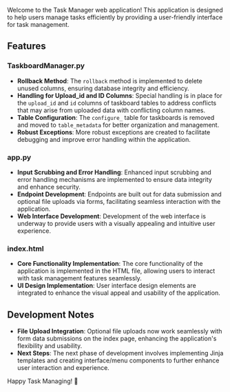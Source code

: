 Welcome to the Task Manager web application! This application is designed to help users manage tasks efficiently by providing a user-friendly interface for task management.

## Features

### TaskboardManager.py
- **Rollback Method**: The `rollback` method is implemented to delete unused columns, ensuring database integrity and efficiency.
- **Handling for Upload_id and ID Columns**: Special handling is in place for the `upload_id` and `id` columns of taskboard tables to address conflicts that may arise from uploaded data with conflicting column names.
- **Table Configuration**: The `configure_` table for taskboards is removed and moved to `table_metadata` for better organization and management.
- **Robust Exceptions**: More robust exceptions are created to facilitate debugging and improve error handling within the application.

### app.py
- **Input Scrubbing and Error Handling**: Enhanced input scrubbing and error handling mechanisms are implemented to ensure data integrity and enhance security.
- **Endpoint Development**: Endpoints are built out for data submission and optional file uploads via forms, facilitating seamless interaction with the application.
- **Web Interface Development**: Development of the web interface is underway to provide users with a visually appealing and intuitive user experience.

### index.html
- **Core Functionality Implementation**: The core functionality of the application is implemented in the HTML file, allowing users to interact with task management features seamlessly.
- **UI Design Implementation**: User interface design elements are integrated to enhance the visual appeal and usability of the application.

## Development Notes
- **File Upload Integration**: Optional file uploads now work seamlessly with form data submissions on the index page, enhancing the application's flexibility and usability.
- **Next Steps**: The next phase of development involves implementing Jinja templates and creating interface/menu components to further enhance user interaction and experience.


Happy Task Managing! 🚀
